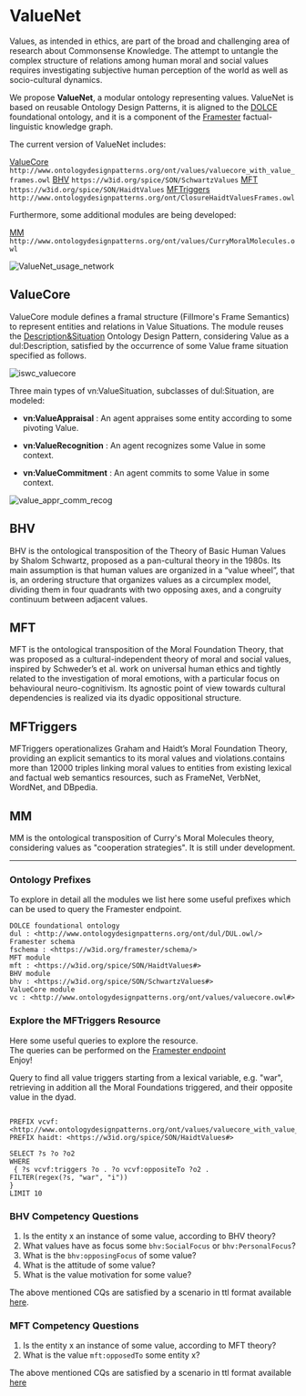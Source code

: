 # ValueNet


Values, as intended in ethics, are part of the broad and challenging area of research about Commonsense Knowledge. The attempt
to untangle the complex structure of relations among human moral and social values requires investigating subjective human perception of the world as well as socio-cultural dynamics. 

We propose **ValueNet**, a modular ontology representing values. 
ValueNet is based on reusable Ontology Design Patterns, it is aligned to the [DOLCE](https://ontopia-lode.agid.gov.it/lode/extract?url=http://ontologydesignpatterns.org/ont/dul/DUL.owl) foundational ontology, and it is a component of the [Framester](https://github.com/framester/Framester) factual-linguistic knowledge graph.

The current version of ValueNet includes:

[ValueCore](http://www.ontologydesignpatterns.org/ont/values/valuecore_with_value_frames.owl) ``http://www.ontologydesignpatterns.org/ont/values/valuecore_with_value_frames.owl``
[BHV](https://w3id.org/spice/SON/SchwartzValues) ``https://w3id.org/spice/SON/SchwartzValues``
[MFT](https://w3id.org/spice/SON/HaidtValues) ``https://w3id.org/spice/SON/HaidtValues``
[MFTriggers](http://www.ontologydesignpatterns.org/ont/ClosureHaidtValuesFrames.owl) ``http://www.ontologydesignpatterns.org/ont/ClosureHaidtValuesFrames.owl``

Furthermore, some additional modules are being developed:

[MM](http://www.ontologydesignpatterns.org/ont/values/CurryMoralMolecules.owl) ``http://www.ontologydesignpatterns.org/ont/values/CurryMoralMolecules.owl``


![ValueNet_usage_network](https://user-images.githubusercontent.com/40241049/173843601-772306ea-e2c6-46d5-9ca2-ea5306aca586.png)


## ValueCore
ValueCore module defines a framal structure (Fillmore's Frame Semantics) to represent entities and relations in Value Situations.
The module reuses the [Description&Situation](http://ontologydesignpatterns.org/wiki/Submissions:DescriptionAndSituation) Ontology Design Pattern, considering Value as a dul:Description, satisfied by the occurrence of some Value frame situation specified as follows.


![iswc_valuecore](https://user-images.githubusercontent.com/40241049/171409820-7cf4cb8e-8cc1-4d34-beb7-3f34020b2232.png)



Three main types of vn:ValueSituation, subclasses of dul:Situation, are modeled: 

- **vn:ValueAppraisal** : An agent appraises some entity according to some pivoting Value.

- **vn:ValueRecognition** : An agent recognizes some Value in some context.

- **vn:ValueCommitment** : An agent commits to some Value in some context.



![value_appr_comm_recog](https://user-images.githubusercontent.com/40241049/171410630-97d76958-9892-4436-8003-549e5a994ba6.png)


## BHV
BHV is the ontological transposition of the Theory of Basic Human Values by Shalom Schwartz, proposed as a pan-cultural theory in the 1980s. Its main assumption is that human values are organized in a “value wheel”, that is, an ordering structure that organizes values as a circumplex model, dividing them in four quadrants with two opposing axes, and a congruity continuum between adjacent values.


## MFT
MFT is the ontological transposition of the Moral Foundation Theory, that was proposed as a cultural-independent theory of moral and social values, inspired by Schweder’s et al. work on universal human ethics and tightly related to the investigation of moral emotions, with a particular focus on behavioural neuro-cognitivism. Its agnostic point of view towards cultural dependencies is realized via its dyadic oppositional structure.


## MFTriggers
MFTriggers operationalizes Graham and Haidt’s Moral Foundation Theory, providing an explicit semantics to its moral values and violations.contains more than 12000 triples linking moral values to entities from existing lexical and factual web semantics resources, such as FrameNet, VerbNet, WordNet, and DBpedia.

## MM
MM is the ontological transposition of Curry's Moral Molecules theory, considering values as "cooperation strategies". It is still under development.



---------------------------------------------------------------------------------------------------------------------------------------------------------------

### Ontology Prefixes

To explore in detail all the modules we list here some useful prefixes which can be used to query the Framester endpoint.

```
DOLCE foundational ontology
dul : <http://www.ontologydesignpatterns.org/ont/dul/DUL.owl/>
Framester schema
fschema : <https://w3id.org/framester/schema/>
MFT module
mft : <https://w3id.org/spice/SON/HaidtValues#>
BHV module
bhv : <https://w3id.org/spice/SON/SchwartzValues#>
ValueCore module
vc : <http://www.ontologydesignpatterns.org/ont/values/valuecore.owl#>
```

### Explore the MFTriggers Resource

Here some useful queries to explore the resource. <br/>
The queries can be performed on the [Framester endpoint](http://etna.istc.cnr.it/framester2/sparql) <br/>
Enjoy! <br/>



Query to find all value triggers starting from a lexical variable, e.g. "war", retrieving in addition all the Moral Foundations triggered, and their opposite value in the dyad.

```

PREFIX vcvf: <http://www.ontologydesignpatterns.org/ont/values/valuecore_with_value_frames.owl#>
PREFIX haidt: <https://w3id.org/spice/SON/HaidtValues#>

SELECT ?s ?o ?o2
WHERE
 { ?s vcvf:triggers ?o . ?o vcvf:oppositeTo ?o2 . 
FILTER(regex(?s, "war", "i"))
}
LIMIT 10

```


### BHV Competency Questions


1. Is the entity x an instance of some value, according to BHV theory?
2. What values have as focus some ```bhv:SocialFocus``` or ```bhv:PersonalFocus```?
3. What is the ```bhv:opposingFocus``` of some value?
4. What is the attitude of some value?
5. What is the value motivation for some value?


The above mentioned CQs are satisfied by a scenario in ttl format available [here](https://github.com/spice-h2020/SON/blob/main/SchwartzValues/Schwartz_scenario.ttl).


### MFT Competency Questions

1. Is the entity x an instance of some value, according to MFT theory?
2. What is the value ```mft:opposedTo``` some entity x?


The above mentioned CQs are satisfied by a scenario in ttl format available [here](https://github.com/spice-h2020/SON/blob/main/HaidtValues/haidt_scenario.ttl)







